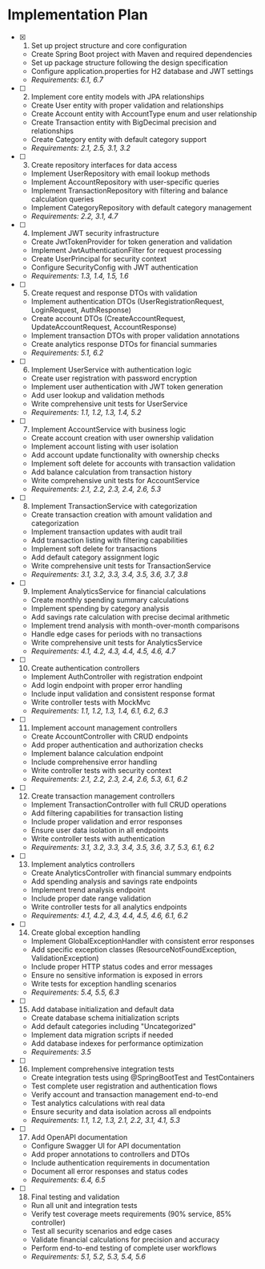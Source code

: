 # Implementation Plan

- [x] 1. Set up project structure and core configuration
  - Create Spring Boot project with Maven and required dependencies
  - Set up package structure following the design specification
  - Configure application.properties for H2 database and JWT settings
  - _Requirements: 6.1, 6.7_

- [ ] 2. Implement core entity models with JPA relationships
  - Create User entity with proper validation and relationships
  - Create Account entity with AccountType enum and user relationship
  - Create Transaction entity with BigDecimal precision and relationships
  - Create Category entity with default category support
  - _Requirements: 2.1, 2.5, 3.1, 3.2_

- [ ] 3. Create repository interfaces for data access
  - Implement UserRepository with email lookup methods
  - Implement AccountRepository with user-specific queries
  - Implement TransactionRepository with filtering and balance calculation queries
  - Implement CategoryRepository with default category management
  - _Requirements: 2.2, 3.1, 4.7_

- [ ] 4. Implement JWT security infrastructure
  - Create JwtTokenProvider for token generation and validation
  - Implement JwtAuthenticationFilter for request processing
  - Create UserPrincipal for security context
  - Configure SecurityConfig with JWT authentication
  - _Requirements: 1.3, 1.4, 1.5, 1.6_

- [ ] 5. Create request and response DTOs with validation
  - Implement authentication DTOs (UserRegistrationRequest, LoginRequest, AuthResponse)
  - Create account DTOs (CreateAccountRequest, UpdateAccountRequest, AccountResponse)
  - Implement transaction DTOs with proper validation annotations
  - Create analytics response DTOs for financial summaries
  - _Requirements: 5.1, 6.2_

- [ ] 6. Implement UserService with authentication logic
  - Create user registration with password encryption
  - Implement user authentication with JWT token generation
  - Add user lookup and validation methods
  - Write comprehensive unit tests for UserService
  - _Requirements: 1.1, 1.2, 1.3, 1.4, 5.2_

- [ ] 7. Implement AccountService with business logic
  - Create account creation with user ownership validation
  - Implement account listing with user isolation
  - Add account update functionality with ownership checks
  - Implement soft delete for accounts with transaction validation
  - Add balance calculation from transaction history
  - Write comprehensive unit tests for AccountService
  - _Requirements: 2.1, 2.2, 2.3, 2.4, 2.6, 5.3_

- [ ] 8. Implement TransactionService with categorization
  - Create transaction creation with amount validation and categorization
  - Implement transaction updates with audit trail
  - Add transaction listing with filtering capabilities
  - Implement soft delete for transactions
  - Add default category assignment logic
  - Write comprehensive unit tests for TransactionService
  - _Requirements: 3.1, 3.2, 3.3, 3.4, 3.5, 3.6, 3.7, 3.8_

- [ ] 9. Implement AnalyticsService for financial calculations
  - Create monthly spending summary calculations
  - Implement spending by category analysis
  - Add savings rate calculation with precise decimal arithmetic
  - Implement trend analysis with month-over-month comparisons
  - Handle edge cases for periods with no transactions
  - Write comprehensive unit tests for AnalyticsService
  - _Requirements: 4.1, 4.2, 4.3, 4.4, 4.5, 4.6, 4.7_

- [ ] 10. Create authentication controllers
  - Implement AuthController with registration endpoint
  - Add login endpoint with proper error handling
  - Include input validation and consistent response format
  - Write controller tests with MockMvc
  - _Requirements: 1.1, 1.2, 1.3, 1.4, 6.1, 6.2, 6.3_

- [ ] 11. Implement account management controllers
  - Create AccountController with CRUD endpoints
  - Add proper authentication and authorization checks
  - Implement balance calculation endpoint
  - Include comprehensive error handling
  - Write controller tests with security context
  - _Requirements: 2.1, 2.2, 2.3, 2.4, 2.6, 5.3, 6.1, 6.2_

- [ ] 12. Create transaction management controllers
  - Implement TransactionController with full CRUD operations
  - Add filtering capabilities for transaction listing
  - Include proper validation and error responses
  - Ensure user data isolation in all endpoints
  - Write controller tests with authentication
  - _Requirements: 3.1, 3.2, 3.3, 3.4, 3.5, 3.6, 3.7, 5.3, 6.1, 6.2_

- [ ] 13. Implement analytics controllers
  - Create AnalyticsController with financial summary endpoints
  - Add spending analysis and savings rate endpoints
  - Implement trend analysis endpoint
  - Include proper date range validation
  - Write controller tests for all analytics endpoints
  - _Requirements: 4.1, 4.2, 4.3, 4.4, 4.5, 4.6, 6.1, 6.2_

- [ ] 14. Create global exception handling
  - Implement GlobalExceptionHandler with consistent error responses
  - Add specific exception classes (ResourceNotFoundException, ValidationException)
  - Include proper HTTP status codes and error messages
  - Ensure no sensitive information is exposed in errors
  - Write tests for exception handling scenarios
  - _Requirements: 5.4, 5.5, 6.3_

- [ ] 15. Add database initialization and default data
  - Create database schema initialization scripts
  - Add default categories including "Uncategorized"
  - Implement data migration scripts if needed
  - Add database indexes for performance optimization
  - _Requirements: 3.5_

- [ ] 16. Implement comprehensive integration tests
  - Create integration tests using @SpringBootTest and TestContainers
  - Test complete user registration and authentication flows
  - Verify account and transaction management end-to-end
  - Test analytics calculations with real data
  - Ensure security and data isolation across all endpoints
  - _Requirements: 1.1, 1.2, 1.3, 2.1, 2.2, 3.1, 4.1, 5.3_

- [ ] 17. Add OpenAPI documentation
  - Configure Swagger UI for API documentation
  - Add proper annotations to controllers and DTOs
  - Include authentication requirements in documentation
  - Document all error responses and status codes
  - _Requirements: 6.4, 6.5_

- [ ] 18. Final testing and validation
  - Run all unit and integration tests
  - Verify test coverage meets requirements (90% service, 85% controller)
  - Test all security scenarios and edge cases
  - Validate financial calculations for precision and accuracy
  - Perform end-to-end testing of complete user workflows
  - _Requirements: 5.1, 5.2, 5.3, 5.4, 5.6_